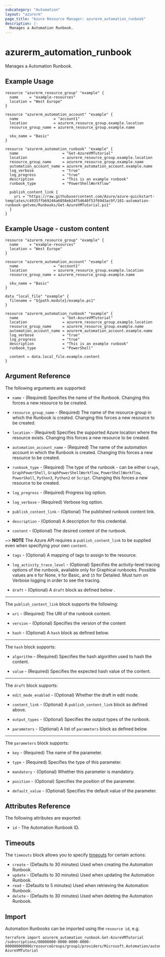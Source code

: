 ```yaml
---
subcategory: "Automation"
layout: "azurerm"
page_title: "Azure Resource Manager: azurerm_automation_runbook"
description: |-
  Manages a Automation Runbook.
---
```


# azurerm_automation_runbook

Manages a Automation Runbook.

## Example Usage

```hcl
resource "azurerm_resource_group" "example" {
  name     = "example-resources"
  location = "West Europe"
}

resource "azurerm_automation_account" "example" {
  name                = "account1"
  location            = azurerm_resource_group.example.location
  resource_group_name = azurerm_resource_group.example.name

  sku_name = "Basic"
}

resource "azurerm_automation_runbook" "example" {
  name                    = "Get-AzureVMTutorial"
  location                = azurerm_resource_group.example.location
  resource_group_name     = azurerm_resource_group.example.name
  automation_account_name = azurerm_automation_account.example.name
  log_verbose             = "true"
  log_progress            = "true"
  description             = "This is an example runbook"
  runbook_type            = "PowerShellWorkflow"

  publish_content_link {
    uri = "https://raw.githubusercontent.com/Azure/azure-quickstart-templates/c4935ffb69246a6058eb24f54640f53f69d3ac9f/101-automation-runbook-getvms/Runbooks/Get-AzureVMTutorial.ps1"
  }
}
```

## Example Usage - custom content

```hcl
resource "azurerm_resource_group" "example" {
  name     = "example-resources"
  location = "West Europe"
}

resource "azurerm_automation_account" "example" {
  name                = "account1"
  location            = azurerm_resource_group.example.location
  resource_group_name = azurerm_resource_group.example.name

  sku_name = "Basic"
}

data "local_file" "example" {
  filename = "${path.module}/example.ps1"
}

resource "azurerm_automation_runbook" "example" {
  name                    = "Get-AzureVMTutorial"
  location                = azurerm_resource_group.example.location
  resource_group_name     = azurerm_resource_group.example.name
  automation_account_name = azurerm_automation_account.example.name
  log_verbose             = "true"
  log_progress            = "true"
  description             = "This is an example runbook"
  runbook_type            = "PowerShell"

  content = data.local_file.example.content
}
```

## Argument Reference

The following arguments are supported:

* `name` - (Required) Specifies the name of the Runbook. Changing this forces a new resource to be created.

* `resource_group_name` - (Required) The name of the resource group in which the Runbook is created. Changing this forces a new resource to be created.

* `location` - (Required) Specifies the supported Azure location where the resource exists. Changing this forces a new resource to be created.

* `automation_account_name` - (Required) The name of the automation account in which the Runbook is created. Changing this forces a new resource to be created.

* `runbook_type` - (Required) The type of the runbook - can be either `Graph`, `GraphPowerShell`, `GraphPowerShellWorkflow`, `PowerShellWorkflow`, `PowerShell`, `Python3`, `Python2` or `Script`. Changing this forces a new resource to be created.

* `log_progress` - (Required) Progress log option.

* `log_verbose` - (Required) Verbose log option.

* `publish_content_link` - (Optional) The published runbook content link.

* `description` - (Optional) A description for this credential.

* `content` - (Optional) The desired content of the runbook.

~> **NOTE** The Azure API requires a `publish_content_link` to be supplied even when specifying your own `content`.

* `tags` - (Optional) A mapping of tags to assign to the resource.

* `log_activity_trace_level` - (Optional) Specifies the activity-level tracing options of the runbook, available only for Graphical runbooks. Possible values are `0` for None, `9` for Basic, and `15` for Detailed. Must turn on Verbose logging in order to see the tracing.

* `draft` - (Optional) A `draft` block as defined below .

---

The `publish_content_link` block supports the following:

* `uri` - (Required) The URI of the runbook content.

* `version` - (Optional) Specifies the version of the content

* `hash` - (Optional) A `hash` block as defined below.

---

The `hash` block supports:

* `algorithm` - (Required) Specifies the hash algorithm used to hash the content.

* `value` - (Required) Specifies the expected hash value of the content.

---

The `draft` block supports:

* `edit_mode_enabled` - (Optional) Whether the draft in edit mode.

* `content_link` - (Optional) A `publish_content_link` block as defined above.

* `output_types` - (Optional) Specifies the output types of the runbook.

* `parameters` - (Optional) A list of `parameters` block as defined below.

---

The `parameters` block supports:

* `key` - (Required) The name of the parameter.

* `type` - (Required) Specifies the type of this parameter.

* `mandatory` - (Optional) Whether this parameter is mandatory.

* `position` - (Optional) Specifies the position of the parameter.

* `default_value` - (Optional) Specifies the default value of the parameter.

## Attributes Reference

The following attributes are exported:

* `id` - The Automation Runbook ID.

## Timeouts

The `timeouts` block allows you to specify [timeouts](https://www.terraform.io/language/resources/syntax#operation-timeouts) for certain actions:

* `create` - (Defaults to 30 minutes) Used when creating the Automation Runbook.
* `update` - (Defaults to 30 minutes) Used when updating the Automation Runbook.
* `read` - (Defaults to 5 minutes) Used when retrieving the Automation Runbook.
* `delete` - (Defaults to 30 minutes) Used when deleting the Automation Runbook.

## Import

Automation Runbooks can be imported using the `resource id`, e.g.

```shell
terraform import azurerm_automation_runbook.Get-AzureVMTutorial /subscriptions/00000000-0000-0000-0000-000000000000/resourceGroups/group1/providers/Microsoft.Automation/automationAccounts/account1/runbooks/Get-AzureVMTutorial
```
